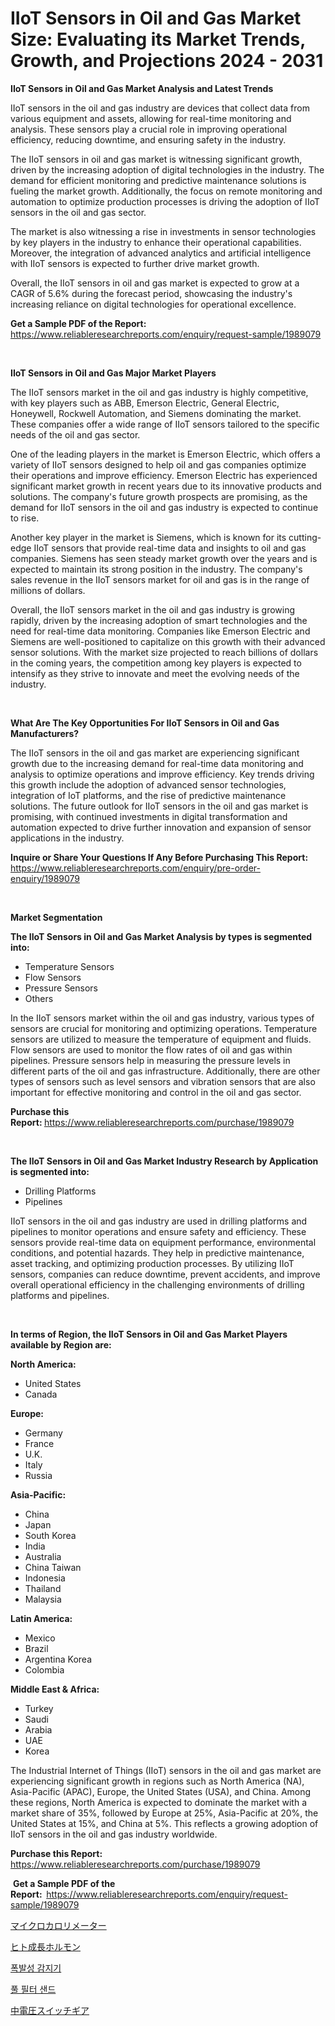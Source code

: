 <p><h1>IIoT Sensors in Oil and Gas Market Size: Evaluating its Market Trends, Growth, and Projections 2024 - 2031</h1></p><p><strong>IIoT Sensors in Oil and Gas Market Analysis and Latest Trends</strong></p>
<p><p>IIoT sensors in the oil and gas industry are devices that collect data from various equipment and assets, allowing for real-time monitoring and analysis. These sensors play a crucial role in improving operational efficiency, reducing downtime, and ensuring safety in the industry.</p><p>The IIoT sensors in oil and gas market is witnessing significant growth, driven by the increasing adoption of digital technologies in the industry. The demand for efficient monitoring and predictive maintenance solutions is fueling the market growth. Additionally, the focus on remote monitoring and automation to optimize production processes is driving the adoption of IIoT sensors in the oil and gas sector.</p><p>The market is also witnessing a rise in investments in sensor technologies by key players in the industry to enhance their operational capabilities. Moreover, the integration of advanced analytics and artificial intelligence with IIoT sensors is expected to further drive market growth.</p><p>Overall, the IIoT sensors in oil and gas market is expected to grow at a CAGR of 5.6% during the forecast period, showcasing the industry's increasing reliance on digital technologies for operational excellence.</p></p>
<p><strong>Get a Sample PDF of the Report:&nbsp;</strong> <a href="https://www.reliableresearchreports.com/enquiry/request-sample/1989079">https://www.reliableresearchreports.com/enquiry/request-sample/1989079</a></p>
<p>&nbsp;</p>
<p><strong>IIoT Sensors in Oil and Gas Major Market Players</strong></p>
<p><p>The IIoT sensors market in the oil and gas industry is highly competitive, with key players such as ABB, Emerson Electric, General Electric, Honeywell, Rockwell Automation, and Siemens dominating the market. These companies offer a wide range of IIoT sensors tailored to the specific needs of the oil and gas sector.</p><p>One of the leading players in the market is Emerson Electric, which offers a variety of IIoT sensors designed to help oil and gas companies optimize their operations and improve efficiency. Emerson Electric has experienced significant market growth in recent years due to its innovative products and solutions. The company's future growth prospects are promising, as the demand for IIoT sensors in the oil and gas industry is expected to continue to rise.</p><p>Another key player in the market is Siemens, which is known for its cutting-edge IIoT sensors that provide real-time data and insights to oil and gas companies. Siemens has seen steady market growth over the years and is expected to maintain its strong position in the industry. The company's sales revenue in the IIoT sensors market for oil and gas is in the range of millions of dollars.</p><p>Overall, the IIoT sensors market in the oil and gas industry is growing rapidly, driven by the increasing adoption of smart technologies and the need for real-time data monitoring. Companies like Emerson Electric and Siemens are well-positioned to capitalize on this growth with their advanced sensor solutions. With the market size projected to reach billions of dollars in the coming years, the competition among key players is expected to intensify as they strive to innovate and meet the evolving needs of the industry.</p></p>
<p>&nbsp;</p>
<p><strong>What Are The Key Opportunities For IIoT Sensors in Oil and Gas Manufacturers?</strong></p>
<p><p>The IIoT sensors in the oil and gas market are experiencing significant growth due to the increasing demand for real-time data monitoring and analysis to optimize operations and improve efficiency. Key trends driving this growth include the adoption of advanced sensor technologies, integration of IoT platforms, and the rise of predictive maintenance solutions. The future outlook for IIoT sensors in the oil and gas market is promising, with continued investments in digital transformation and automation expected to drive further innovation and expansion of sensor applications in the industry.</p></p>
<p><strong>Inquire or Share Your Questions If Any Before Purchasing This Report:</strong> <a href="https://www.reliableresearchreports.com/enquiry/pre-order-enquiry/1989079">https://www.reliableresearchreports.com/enquiry/pre-order-enquiry/1989079</a></p>
<p>&nbsp;</p>
<p><strong>Market Segmentation</strong></p>
<p><strong>The IIoT Sensors in Oil and Gas Market Analysis by types is segmented into:</strong></p>
<p><ul><li>Temperature Sensors</li><li>Flow Sensors</li><li>Pressure Sensors</li><li>Others</li></ul></p>
<p><p>In the IIoT sensors market within the oil and gas industry, various types of sensors are crucial for monitoring and optimizing operations. Temperature sensors are utilized to measure the temperature of equipment and fluids. Flow sensors are used to monitor the flow rates of oil and gas within pipelines. Pressure sensors help in measuring the pressure levels in different parts of the oil and gas infrastructure. Additionally, there are other types of sensors such as level sensors and vibration sensors that are also important for effective monitoring and control in the oil and gas sector.</p></p>
<p><strong>Purchase this Report:&nbsp;</strong><a href="https://www.reliableresearchreports.com/purchase/1989079">https://www.reliableresearchreports.com/purchase/1989079</a></p>
<p>&nbsp;</p>
<p><strong>The IIoT Sensors in Oil and Gas Market Industry Research by Application is segmented into:</strong></p>
<p><ul><li>Drilling Platforms</li><li>Pipelines</li></ul></p>
<p><p>IIoT sensors in the oil and gas industry are used in drilling platforms and pipelines to monitor operations and ensure safety and efficiency. These sensors provide real-time data on equipment performance, environmental conditions, and potential hazards. They help in predictive maintenance, asset tracking, and optimizing production processes. By utilizing IIoT sensors, companies can reduce downtime, prevent accidents, and improve overall operational efficiency in the challenging environments of drilling platforms and pipelines.</p></p>
<p>&nbsp;</p>
<p><strong>In terms of Region, the IIoT Sensors in Oil and Gas Market Players available by Region are:</strong></p>
<p>
    <p> <strong> North America: </strong>
        <ul>
            <li>United States</li>
            <li>Canada</li>
        </ul>
        </p> 
    <p> <strong> Europe: </strong>
        <ul>
            <li>Germany</li>
            <li>France</li>
            <li>U.K.</li>
            <li>Italy</li>
            <li>Russia</li>
        </ul>
        </p> 
    <p> <strong> Asia-Pacific: </strong>
        <ul>
            <li>China</li>
            <li>Japan</li>
            <li>South Korea</li>
            <li>India</li>
            <li>Australia</li>
            <li>China Taiwan</li>
            <li>Indonesia</li>
            <li>Thailand</li>
            <li>Malaysia</li>
        </ul>
        </p> 
    <p> <strong> Latin America: </strong>
        <ul>
            <li>Mexico</li>
            <li>Brazil</li>
            <li>Argentina Korea</li>
            <li>Colombia</li>
        </ul>
        </p> 
    <p> <strong> Middle East & Africa: </strong>
        <ul>
            <li>Turkey</li>
            <li>Saudi</li>
            <li>Arabia</li>
            <li>UAE</li>
            <li>Korea</li>
        </ul>
    </p>
    </p>
<p><p>The Industrial Internet of Things (IIoT) sensors in the oil and gas market are experiencing significant growth in regions such as North America (NA), Asia-Pacific (APAC), Europe, the United States (USA), and China. Among these regions, North America is expected to dominate the market with a market share of 35%, followed by Europe at 25%, Asia-Pacific at 20%, the United States at 15%, and China at 5%. This reflects a growing adoption of IIoT sensors in the oil and gas industry worldwide.</p></p>
<p><strong>Purchase this Report: </strong><a href="https://www.reliableresearchreports.com/purchase/1989079">https://www.reliableresearchreports.com/purchase/1989079</a></p>
<p>&nbsp;<strong>Get a Sample PDF of the Report:&nbsp;&nbsp;</strong><a href="https://www.reliableresearchreports.com/enquiry/request-sample/1989079">https://www.reliableresearchreports.com/enquiry/request-sample/1989079</a></p>
<p><strong></strong></p>
<p><p><a href="https://github.com/EthanMorar2011/Market-Research-Report-List-1/blob/main/264002314140.md">マイクロカロリメーター</a></p><p><a href="https://medium.com/@mt14785/2024%E5%B9%B4%E3%81%8B%E3%82%892031%E5%B9%B4%E3%81%BE%E3%81%A7%E3%81%AE%E6%9C%9F%E9%96%93%E3%81%AB%E4%BA%88%E6%B8%AC%E3%81%95%E3%82%8C%E3%82%8B%E3%83%92%E3%83%88%E6%88%90%E9%95%B7%E3%83%9B%E3%83%AB%E3%83%A2%E3%83%B3%E3%81%AE%E5%B8%82%E5%A0%B4%E5%8B%95%E5%90%91%E3%81%A8%E5%B8%82%E5%A0%B4%E5%88%86%E6%9E%90-61fb2155f882">ヒト成長ホルモン</a></p><p><a href="https://medium.com/@robertojones8678/%ED%8F%AD%EB%B0%9C%EB%AC%BC-%ED%83%90%EC%A7%80%EA%B8%B0-%EC%8B%9C%EC%9E%A5-2031%EB%85%84%EA%B9%8C%EC%A7%80%EC%9D%98-%ED%8A%B8%EB%A0%8C%EB%93%9C-%EC%98%88%EC%B8%A1-%EB%B0%8F-%EA%B2%BD%EC%9F%81-%EB%B6%84%EC%84%9D-532ec82bb764">폭발성 감지기</a></p><p><a href="https://github.com/WilburKihn5676/Market-Research-Report-List-1/blob/main/868111813213.md">풀 필터 샌드</a></p><p><a href="https://medium.com/@maudward1907/%E4%B8%AD%E9%9B%BB%E5%9C%A7%E3%82%B9%E3%82%A4%E3%83%83%E3%83%81%E3%82%AE%E3%82%A2%E5%B8%82%E5%A0%B4%E3%81%AE%E5%B1%95%E6%9C%9B-%E6%A5%AD%E7%95%8C%E6%A6%82%E8%A6%81%E3%81%A8%E4%BA%88%E6%B8%AC-2024%E5%B9%B4%E3%81%8B%E3%82%892031%E5%B9%B4-e72a63787b34">中電圧スイッチギア</a></p></p>